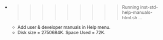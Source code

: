 * >>>>>>>>> Running inst-std-help-manuals-html.sh ...
  * Add user & developer manuals in Help menu.
  * Disk size = 2750684K. Space Used = 72K.
